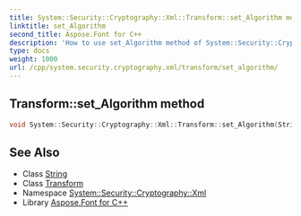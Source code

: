```yaml
---
title: System::Security::Cryptography::Xml::Transform::set_Algorithm method
linktitle: set_Algorithm
second_title: Aspose.Font for C++
description: 'How to use set_Algorithm method of System::Security::Cryptography::Xml::Transform class in C++.'
type: docs
weight: 1000
url: /cpp/system.security.cryptography.xml/transform/set_algorithm/
---
```

## Transform::set_Algorithm method




```cpp
void System::Security::Cryptography::Xml::Transform::set_Algorithm(String value)
```

## See Also

* Class [String](../../../system/string/)
* Class [Transform](../)
* Namespace [System::Security::Cryptography::Xml](../../)
* Library [Aspose.Font for C++](../../../)
